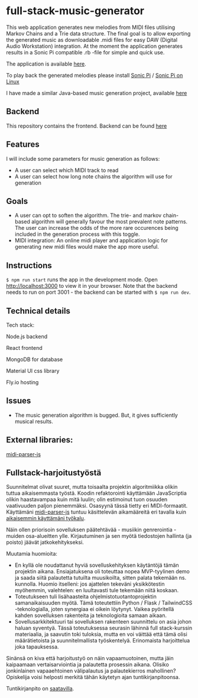 # full-stack-music-generator

This web application generates new melodies from MIDI files utilising Markov Chains and a Trie data structure. The final goal is to allow exporting the generated music as downloadable .midi files for easy DAW (Digital Audio Workstation) integration. At the moment the application generates results in a Sonic Pi compatible .rb -file for simple and quick use.

The application is available [here](https://trie-musicgen.fly.dev/). 

To play back the generated melodies please install [Sonic Pi](https://sonic-pi.net) / [Sonic Pi on Linux](https://github.com/sonic-pi-net/sonic-pi/blob/stable/BUILD-LINUX.md)

I have made a similar Java-based music generation project, available [here](https://github.com/olenleo/TiraLabra--Markov)

## Backend
This repository contains the frontend. Backend can be found [here](https://github.com/olenleo/full-stack-music-generator-backend)

## Features
I will include some parameters for music generation as follows:
- A user can select which MIDI track to read
- A user can select how long note chains the algorithm will use for generation

## Goals
- A user can opt to soften the algorithm. The trie- and markov chain-based algorithm will generally favour the most prevalent note patterns. The user can increase the odds of the more rare occurences being included in the generation process with this toggle.
- MIDI integration: An online midi player and application logic for generating new midi files would make the app more useful.

## Instructions
``` $ npm run start ``` runs the app in the development mode. Open [http://localhost:3000](http://localhost:3000) to view it in your browser.
Note that the backend needs to run on port 3001 - the backend can be started with ``` $ npm run dev ```.

## Technical details
Tech stack:

Node.js backend

React frontend

MongoDB for database

Material UI css library

Fly.io hosting

## Issues
- The music generation algorithm is bugged. But, it gives sufficiently musical results.

## External libraries:
[midi-parser-js](https://www.npmjs.com/package/midi-parser-js)

## Fullstack-harjoitustyöstä
Suunnitelmat olivat suuret, mutta toisaalta projektin algoritmiikka olikin tuttua aikaisemmasta työstä. Koodin refaktorointi käyttämään JavaScriptia olikin haastavampaa kuin mitä luulin; olin estimoinut tuon osuuden vaativuuden paljon pienemmäksi. Osasyynä tässä tietty eri MIDI-formaatit. Käyttämäni [midi-parser-js](https://www.npmjs.com/package/midi-parser-js) tuntuu käsittelevän aikamääreitä eri tavalla kuin [aikaisemmin käyttämäni työkalu](https://www.fourmilab.ch/webtools/midicsv/).

Näin ollen priorisoin sovelluksen päätehtävää - musiikin genrerointia - muiden osa-alueitten ylle. Kirjautuminen ja sen myötä tiedostojen hallinta (ja poisto) jäävät jatkokehitykseksi.

Muutamia huomioita:
- En kyllä ole noudattanut hyviä sovelluskehityksen käytäntöjä tämän projektin aikana. Ensiajatuksena oli toteuttaa nopea MVP-tyylinen demo ja saada siitä palautetta tutuilta muusikoilta, sitten palata tekemään ns. kunnolla. Huomio itselleni: jos ajattelen tekeväni yksikkötestin myöhemmin, valehtelen: en luultavasti tule tekemään niitä koskaan.
- Toteutukseen tuli lisähaasteita ohjelmistotuotantoprojektin samanaikaisuuden myötä. Tämä toteutettiin Python / Flask / TailwindCSS -teknologialla, joten synergiaa ei oikein löytynyt. Vaikea pyöritellä kahden sovelluksen rakenteita ja teknologioita samaan aikaan. 
- Sovellusarkkitektuuri tai sovelluksen rakenteen suunnittelu on asia johon haluan syventyä. Tässä toteutuksessa seurasin lähinnä full stack-kurssin materiaalia, ja saavutin toki tuloksia, mutta en voi väittää että tämä olisi määrätietoista ja suunnitelmallista työskentelyä. Erinomaista harjoittelua joka tapauksessa.

Sinänsä on kiva että harjoitustyö on näin vapaamuotoinen, mutta jäin kaipaamaan vertaisarviointia ja palautetta prosessin aikana. Olisiko jonkinlainen vapaaehtoinen välipalautus ja palautekierros mahollinen? Opiskelija voisi helposti merkitä tähän käytetyn ajan tuntikirjanpitoonsa. 

Tuntikirjanpito on [saatavilla](https://github.com/olenleo/full-stack-music-generator/blob/main/tuntikirjanpito.md).

